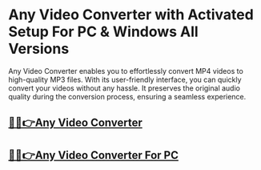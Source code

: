 # Any Video Converter with Activated Setup For PC & Windows All Versions


Any Video Converter enables you to effortlessly convert MP4 videos to high-quality MP3 files. With its user-friendly interface, you can quickly convert your videos without any hassle. It preserves the original audio quality during the conversion process, ensuring a seamless experience.


## [🚀🎉👉Any Video Converter](https://alipc.pro/dl/)

## [🚀🎉👉Any Video Converter For PC](https://alipc.pro/dl/)
